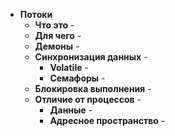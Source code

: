 * **Потоки** 
    * **Что это** - 
    * **Для чего** - 
    * **Демоны** - 
    * **Синхронизация данных** - 
        * **Volatile** - 
        * **Семафоры** - 
    * **Блокировка выполнения** - 
    * **Отличие от процессов** - 
        * **Данные** - 
        * **Адресное пространство** - 